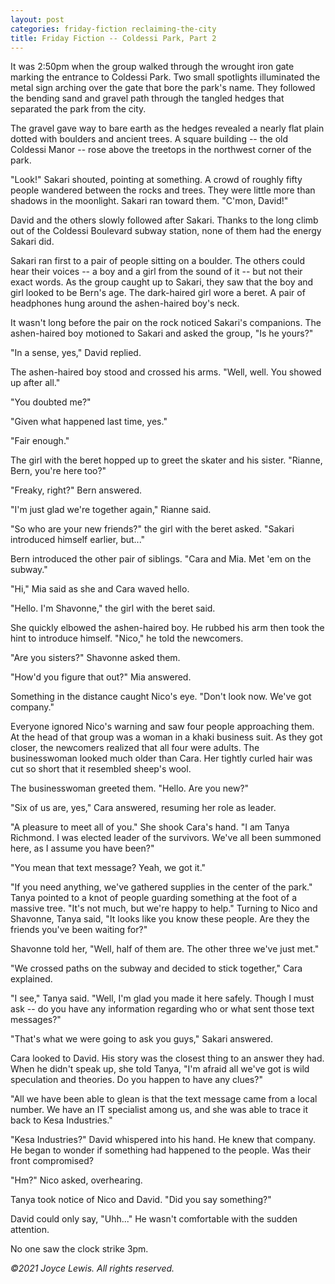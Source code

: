 ```yaml
---
layout: post
categories: friday-fiction reclaiming-the-city
title: Friday Fiction -- Coldessi Park, Part 2
---
```


It was 2:50pm when the group walked through the wrought iron gate marking the entrance to Coldessi Park. Two small spotlights illuminated the metal sign arching over the gate that bore the park's name. They followed the bending sand and gravel path through the tangled hedges that separated the park from the city.

<!--excerpt-->

The gravel gave way to bare earth as the hedges revealed a nearly flat plain dotted with boulders and ancient trees. A square building -- the old Coldessi Manor -- rose above the treetops in the northwest corner of the park.

"Look!" Sakari shouted, pointing at something. A crowd of roughly fifty people wandered between the rocks and trees. They were little more than shadows in the moonlight. Sakari ran toward them. "C'mon, David!"

David and the others slowly followed after Sakari. Thanks to the long climb out of the Coldessi Boulevard subway station, none of them had the energy Sakari did.

Sakari ran first to a pair of people sitting on a boulder. The others could hear their voices -- a boy and a girl from the sound of it -- but not their exact words. As the group caught up to Sakari, they saw that the boy and girl looked to be Bern's age. The dark-haired girl wore a beret. A pair of headphones hung around the ashen-haired boy's neck.

It wasn't long before the pair on the rock noticed Sakari's companions. The ashen-haired boy motioned to Sakari and asked the group, "Is he yours?"

"In a sense, yes," David replied.

The ashen-haired boy stood and crossed his arms. "Well, well. You showed up after all."

"You doubted me?"

"Given what happened last time, yes."

"Fair enough."

The girl with the beret hopped up to greet the skater and his sister. "Rianne, Bern, you're here too?"

"Freaky, right?" Bern answered.

"I'm just glad we're together again," Rianne said.

"So who are your new friends?" the girl with the beret asked. "Sakari introduced himself earlier, but..."

Bern introduced the other pair of siblings. "Cara and Mia. Met 'em on the subway."

"Hi," Mia said as she and Cara waved hello.

"Hello. I'm Shavonne," the girl with the beret said.

She quickly elbowed the ashen-haired boy. He rubbed his arm then took the hint to introduce himself. "Nico," he told the newcomers.

"Are you sisters?" Shavonne asked them.

"How'd you figure that out?" Mia answered.

Something in the distance caught Nico's eye. "Don't look now. We've got company."

Everyone ignored Nico's warning and saw four people approaching them. At the head of that group was a woman in a khaki business suit. As they got closer, the newcomers realized that all four were adults. The businesswoman looked much older than Cara. Her tightly curled hair was cut so short that it resembled sheep's wool.

The businesswoman greeted them. "Hello. Are you new?"

"Six of us are, yes," Cara answered, resuming her role as leader.

"A pleasure to meet all of you." She shook Cara's hand. "I am Tanya Richmond. I was elected leader of the survivors. We've all been summoned here, as I assume you have been?"

"You mean that text message? Yeah, we got it."

"If you need anything, we've gathered supplies in the center of the park." Tanya pointed to a knot of people guarding something at the foot of a massive tree. "It's not much, but we're happy to help." Turning to Nico and Shavonne, Tanya said, "It looks like you know these people. Are they the friends you've been waiting for?"

Shavonne told her, "Well, half of them are. The other three we've just met."

"We crossed paths on the subway and decided to stick together," Cara explained.

"I see," Tanya said. "Well, I'm glad you made it here safely. Though I must ask -- do you have any information regarding who or what sent those text messages?"

"That's what we were going to ask you guys," Sakari answered.

Cara looked to David. His story was the closest thing to an answer they had. When he didn't speak up, she told Tanya, "I'm afraid all we've got is wild speculation and theories. Do you happen to have any clues?"

"All we have been able to glean is that the text message came from a local number. We have an IT specialist among us, and she was able to trace it back to Kesa Industries."

"Kesa Industries?" David whispered into his hand. He knew that company. He began to wonder if something had happened to the people. Was their front compromised?

"Hm?" Nico asked, overhearing.

Tanya took notice of Nico and David. "Did you say something?"

David could only say, "Uhh..." He wasn't comfortable with the sudden attention.

No one saw the clock strike 3pm.

*&copy;2021 Joyce Lewis. All rights reserved.*
